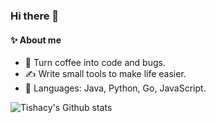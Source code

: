 ### Hi there 👋

#### ✨ About me 

- 🔭 Turn coffee into code and bugs.
- ✍️ Write small tools to make life easier.
- 💬 Languages: Java, Python, Go, JavaScript.

![Tishacy's Github stats](https://github-readme-stats.vercel.app/api?username=Tishacy&count_private=true&show_icons=true&hide=prs,contribs&include_all_commits=true&theme=default)
